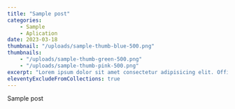 ```yaml
---
title: "Sample post"
categories: 
    - Sample
    - Aplication
date: 2023-03-18
thumbnail: "/uploads/sample-thumb-blue-500.png"
thumbnails:
    - "/uploads/sample-thumb-green-500.png"
    - "/uploads/sample-thumb-pink-500.png"
excerpt: "Lorem ipsum dolor sit amet consectetur adipisicing elit. Officiis eligendi fugit obcaecati temporibus magnam voluptas dicta aliquam, quos ipsum blanditiis nobis vitae sunt veritatis corporis odit voluptatum dolorem dolore saepe."
eleventyExcludeFromCollections: true
---
```


Sample post
